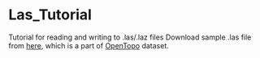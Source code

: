 # Las_Tutorial
Tutorial for reading and writing to .las/.laz files
Download sample .las file from [here](https://drive.google.com/open?id=1ZzCVCf7dxtex-nzzgWRXypNiDMFEs16r), which is a part of [OpenTopo](http://opentopo.sdsc.edu/lidar) dataset.
